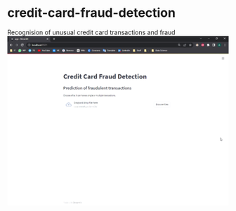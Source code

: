 # credit-card-fraud-detection
Recognision of unusual credit card transactions and fraud
![](creditcardfraud.gif)
